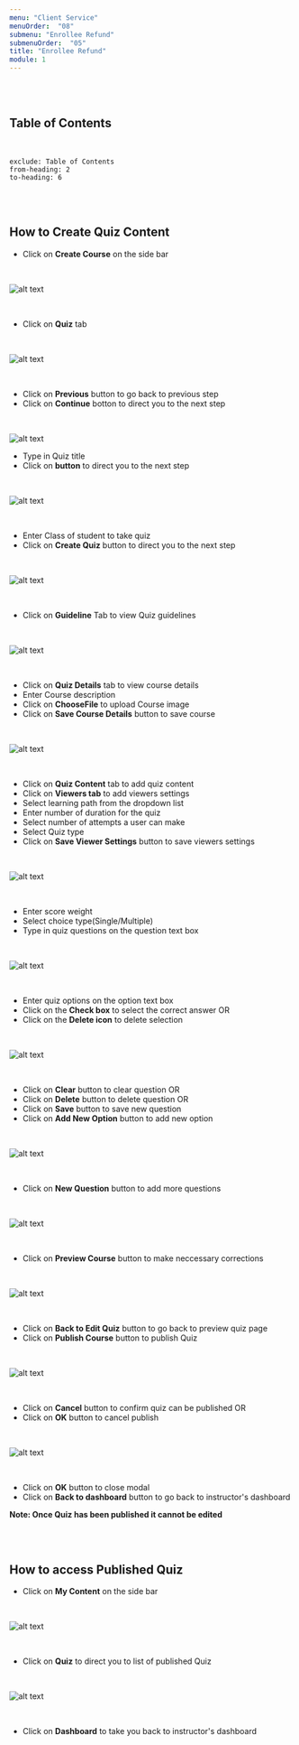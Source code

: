 ```yaml
---
menu: "Client Service"
menuOrder:  "08"
submenu: "Enrollee Refund"
submenuOrder:  "05"
title: "Enrollee Refund"
module: 1
---
```


<br />
<br />

## Table of Contents

<br />

```toc
exclude: Table of Contents
from-heading: 2
to-heading: 6
```

<br />
<br />

## How to Create Quiz Content

* Click on **Create Course** on the side bar

<br />

  ![alt text](/images/CPCourseContent.png "Title")

<br>

* Click on **Quiz** tab
<br>

![alt text](/images/CpCreateQuiz.png "Title")

<br />

* Click on **Previous** button to go back to previous step
* Click on **Continue** botton to direct you to the next step

<br>

![alt text](/images/CPQuizTitlle.png "Title") 

* Type in Quiz title
* Click on **button** to direct you to the next step

<br>

![alt text](/images/InstructorQuizCategory.png "Title")

<br />

* Enter Class of student to take quiz
* Click on **Create Quiz** button to direct you to the next step

<br>

![alt text](/images/QuizGuidelines.png "Title")

<br />

* Click on **Guideline** Tab to view Quiz guidelines

<br>

![alt text](/images/CpQuizDetails.png "Title")

<br />

* Click on **Quiz Details** tab to view course details
* Enter Course description
* Click on **ChooseFile** to upload Course image
* Click on **Save Course Details** button to save course

<br>

![alt text](/images/CpQuizSettings.png "Title")

<br />

* Click on **Quiz Content** tab to add quiz content
* Click on **Viewers tab** to add viewers settings
* Select learning path from the dropdown list
* Enter number of duration for the quiz
* Select number of attempts a user can make
* Select Quiz type
* Click on **Save Viewer Settings** button to save viewers settings
<br>

![alt text](/images/CPQuizQuestions.png "Title")

<br />

* Enter score weight
* Select choice type(Single/Multiple)
* Type in quiz questions on the question text box
<br>

![alt text](/images/CPQuizAnswer.png "Title") 

<br />


* Enter quiz options on the option text box
* Click on the **Check box** to select the correct answer OR
* Click on the **Delete icon** to delete selection

<br>

![alt text](/images/SaveCPQuiz.png "Title") 

<br />

* Click on **Clear** button to clear question OR
* Click on **Delete** button to delete question OR
* Click on **Save** button to save new question
* Click on **Add New Option** button to add new option

<br>

![alt text](/images/CPNewQuestion.png "Title") 

<br />

* Click on **New Question** button to add more questions

<br />

  ![alt text](/images/CPpublishQuiz.png "Title")

<br />

* Click on **Preview Course** button to make neccessary corrections 

<br />

  ![alt text](/images/PreviewQuiz.png "Title")

<br />

* Click on **Back to Edit Quiz** button to go back to preview quiz page
* Click on **Publish Course** button to publish Quiz


<br />

  ![alt text](/images/ConfirmQuiz.png "Title")

<br />

* Click on **Cancel** button to confirm quiz can be published OR
* Click on **OK** button to cancel publish

<br />

  ![alt text](/images/Cpublish.png "Title")

<br />

* Click on **OK** button to close modal
* Click on **Back to dashboard** button to go back to instructor's dashboard

**Note: Once Quiz has been published it cannot be edited**

<br />
<br />

## How to access Published Quiz


* Click on **My Content** on the side bar

<br />

  ![alt text](/images/CPContent.png "Title")

<br />

* Click on **Quiz** to direct you to list of published Quiz
<br />

  ![alt text](/images/CpQuiz.png "Title")

<br />

* Click on **Dashboard** to take you back to instructor's dashboard
<br />
<br />



